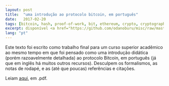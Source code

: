 ```yaml
---
layout: post
title:  "uma introdução ao protocolo bitcoin, em português"
date:   2017-02-20
tags: [bitcoin, hash, proof-of-work, bit, ethereum, crypto, cryptography]
excerpt: disponível <a href="https://github.com/odanoburu/misc/raw/master/tcc/protocolo_bitcoin_repo_version.pdf" target="_blank">aqui</a>, em pdf.
lang: "pt"
---
```


Este texto foi escrito como trabalho final para um curso superior acadêmico ao mesmo tempo em que foi pensado como uma introdução didática (porém razoavelmente detalhada) ao protocolo Bitcoin, em português (já que em inglês há muitos outros recursos). Desculpem os formalismos, as notas de rodapé, e as (até que poucas) referências e citações.

Leiam [aqui](https://github.com/odanoburu/misc/raw/master/tcc/protocolo_bitcoin_repo_version.pdf), em .pdf.